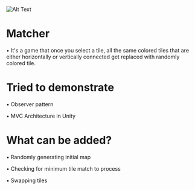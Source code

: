 ![Alt Text](https://media.giphy.com/media/jfO3eltZ9vRqF5FIPG/giphy.gif)
# Matcher
• It's a game that once you select a tile, all the same colored tiles that are either horizontally or vertically connected get replaced with randomly colored tile.
# Tried to demonstrate
• Observer pattern

• MVC Architecture in Unity
# What can be added?
• Randomly generating initial map

• Checking for minimum tile match to process

• Swapping tiles
